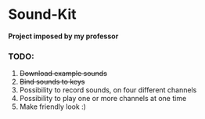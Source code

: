 # Sound-Kit

**Project imposed by my professor**

### TODO:
1. ~~Download example sounds~~
2. ~~Bind sounds to keys~~
3. Possibility to record sounds, on four different channels
4. Possibility to play one or more channels at one time
5. Make friendly look :)
